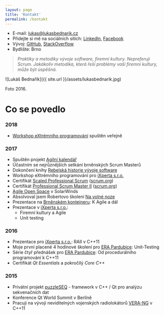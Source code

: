 ```yaml
---
layout: page
title: 'Kontakt'
permalink: /kontakt
---
```


- E-mail: <a href="mailto:lukas@lukasbednarik.cz" target="_top">lukas@lukasbednarik.cz</a>
- Přidejte si mě na sociálních sítích: [LinkedIn](https://cz.linkedin.com/in/lukasbednarik), [Facebook](https://www.facebook.com/p43uD)
- Vývoj: [GitHub](https://github.com/sand-dollar), [StackOverflow](http://stackoverflow.com/users/4734434/luk%C3%A1%C5%A1-bedna%C5%99%C3%ADk)
- Bydlište: Brno

> *Praktiky a metodiky vývoje software, firemní kultury.
> Nepreferuji Scrum.
> Jakákoliv metodika, která řeší problémy vaší firemní kultury, může být úspěšná.*

![Lukáš Bednařík]({{ site.url }}/assets/lukasbednarik.jpg)

Foto 2016.

# Co se povedlo

### 2018

- [Workshop eXtrémního programování](/sluzby) spuštěn veřejně

### 2017

- Spuštěn projekt [Agilní kalendář](http://agilnikalendar.cz)
- Účastním se nejrůznějších setkání brněnských Scrum Masterů
- Dokončení knihy [Rebelská historie vývoje software](/knihy)
- Workshop eXtrémního programování pro [iXperta s.r.o.](http://www.ixperta.com/)
- Certifikát [Scaled Professional Scrum](https://www.scrum.org/certification-list) ([scrum.org](https://www.scrum.org))
- Certifikát [Professional Scrum Master II](https://www.scrum.org/certification-list) ([scrum.org](https://www.scrum.org))
- [Agile Open Space](http://www.agileopenspace.cz/) v SolarWinds
- Absolvoval jsem Robertovo školení [Na volné noze](http://navolnenoze.cz/)
- Prezentace na [Brněnském kontejneru](https://www.facebook.com/events/302801320118015/): K Agile a dál
- Prezentace v [iXperta s.r.o.](http://www.ixperta.com/):
  - Firemní kultury a Agile
  - Unit testing

### 2016

- Prezentace pro [iXperta s.r.o.](http://www.ixperta.com/): RAII v C++11
- Moje první placené 4 hodinové školení pro [ERA Pardubice](http://www.era.aero/): Unit-Testing
- Série čtyř přednášek pro [ERA Pardubice](http://www.era.aero/): Od procedurálního programování k C++11
- Certifikát *Qt Essentials* a pokročilý *Core C++*

### 2015

- Privátní projekt [puzzleSEQ](https://github.com/puzzleSEQ) - framework v C++ / Qt pro analýzu sekvenačních dat
- Konference Qt World Summit v Berlíně
- Pracuji na vývoji neviditelných vojenských radiolokátorů [VERA-NG](https://cs.wikipedia.org/wiki/Pasivn%C3%AD_radiolok%C3%A1tor_V%C4%9Bra) v C++11
